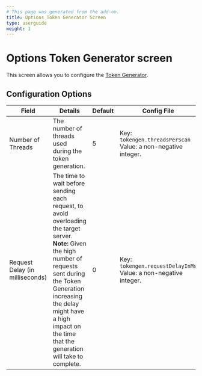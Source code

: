 ```yaml
---
# This page was generated from the add-on.
title: Options Token Generator Screen
type: userguide
weight: 1
---
```


# Options Token Generator screen

This screen allows you to configure the [Token Generator](/docs/desktop/addons/token-generator/).

## Configuration Options

| Field                           | Details                                                                                                                                                                                                                                                                 | Default | Config File                                                     |
| ------------------------------- | ----------------------------------------------------------------------------------------------------------------------------------------------------------------------------------------------------------------------------------------------------------------------- | ------- | --------------------------------------------------------------- |
| Number of Threads               | The number of threads used during the token generation.                                                                                                                                                                                                                 | 5       | Key: `tokengen.threadsPerScan` Value: a non-negative integer.   |
| Request Delay (in milliseconds) | The time to wait before sending each request, to avoid overloading the target server. **Note:** Given the high number of requests sent during the Token Generation increasing the delay might have a high impact on the time that the generation will take to complete. | 0       | Key: `tokengen.requestDelayInMs` Value: a non-negative integer. |
